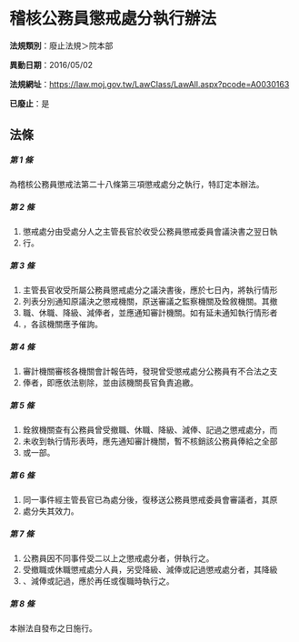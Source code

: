 # 稽核公務員懲戒處分執行辦法

**法規類別**：廢止法規＞院本部

**異動日期**：2016/05/02  

**法規網址**：https://law.moj.gov.tw/LawClass/LawAll.aspx?pcode=A0030163

**已廢止**：是



## 法條
##### 第 1 條
為稽核公務員懲戒法第二十八條第三項懲戒處分之執行，特訂定本辦法。

##### 第 2 條
1. 懲戒處分由受處分人之主管長官於收受公務員懲戒委員會議決書之翌日執
1. 行。

##### 第 3 條
1. 主管長官收受所屬公務員懲戒處分之議決書後，應於七日內，將執行情形
1. 列表分別通知原議決之懲戒機關，原送審議之監察機關及銓敘機關。其撤
1. 職、休職、降級、減俸者，並應通知審計機關。如有延未通知執行情形者
1. ，各該機關應予催詢。

##### 第 4 條
1. 審計機關審核各機關會計報告時，發現曾受懲戒處分公務員有不合法之支
1. 俸者，即應依法剔除，並由該機關長官負責追繳。

##### 第 5 條
1. 銓敘機關查有公務員曾受撤職、休職、降級、減俸、記過之懲戒處分，而
1. 未收到執行情形表時，應先通知審計機關，暫不核銷該公務員俸給之全部
1. 或一部。

##### 第 6 條
1. 同一事件經主管長官已為處分後，復移送公務員懲戒委員會審議者，其原
1. 處分失其效力。

##### 第 7 條
1. 公務員因不同事件受二以上之懲戒處分者，併執行之。
1. 受撤職或休職懲戒處分人員，另受降級、減俸或記過懲戒處分者，其降級
1. 、減俸或記過，應於再任或復職時執行之。

##### 第 8 條
本辦法自發布之日施行。


